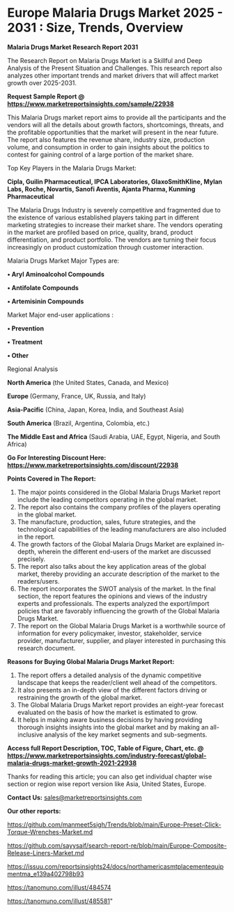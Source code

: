 # Europe Malaria Drugs Market 2025 - 2031 : Size, Trends, Overview

<strong>Malaria Drugs Market Research Report 2031</strong>

The Research Report on Malaria Drugs Market is a Skillful and Deep Analysis of the Present Situation and Challenges. This research report also analyzes other important trends and market drivers that will affect market growth over 2025-2031.

<strong>Request Sample Report @ <a href=https://www.marketreportsinsights.com/sample/22938>https://www.marketreportsinsights.com/sample/22938</a></strong>

This Malaria Drugs market report aims to provide all the participants and the vendors will all the details about growth factors, shortcomings, threats, and the profitable opportunities that the market will present in the near future. The report also features the revenue share, industry size, production volume, and consumption in order to gain insights about the politics to contest for gaining control of a large portion of the market share.

Top Key Players in the Malaria Drugs Market:

<strong>Cipla, Guilin Pharmaceutical, IPCA Laboratories, GlaxoSmithKline, Mylan Labs, Roche, Novartis, Sanofi Aventis, Ajanta Pharma, Kunming Pharmaceutical</strong>

The Malaria Drugs Industry is severely competitive and fragmented due to the existence of various established players taking part in different marketing strategies to increase their market share. The vendors operating in the market are profiled based on price, quality, brand, product differentiation, and product portfolio. The vendors are turning their focus increasingly on product customization through customer interaction.

Malaria Drugs Market Major Types are:

<strong>• Aryl Aminoalcohol Compounds

• Antifolate Compounds

• Artemisinin Compounds</strong>

Market Major end-user applications :

<strong>• Prevention

• Treatment

• Other</strong>

Regional Analysis

</u><strong><b>North America</b></strong> (the United States, Canada, and Mexico)

<strong><b>Europe </b></strong>(Germany, France, UK, Russia, and Italy)

<strong><b>Asia-Pacific</b></strong> (China, Japan, Korea, India, and Southeast Asia)

<strong><b>South America</b></strong> (Brazil, Argentina, Colombia, etc.)

<strong><b>The Middle East and Africa</b></strong> (Saudi Arabia, UAE, Egypt, Nigeria, and South Africa)

<strong>Go For Interesting Discount Here: <a href=https://www.marketreportsinsights.com/discount/22938>https://www.marketreportsinsights.com/discount/22938</a></strong>

<strong>Points Covered in The Report:</strong>
<ol>
  <li>The major points considered in the Global Malaria Drugs Market report include the leading competitors operating in the global market.</li>
  <li>The report also contains the company profiles of the players operating in the global market.</li>
  <li>The manufacture, production, sales, future strategies, and the technological capabilities of the leading manufacturers are also included in the report.</li>
  <li>The growth factors of the Global Malaria Drugs Market are explained in-depth, wherein the different end-users of the market are discussed precisely.</li>
  <li>The report also talks about the key application areas of the global market, thereby providing an accurate description of the market to the readers/users.</li>
  <li>The report incorporates the SWOT analysis of the market. In the final section, the report features the opinions and views of the industry experts and professionals. The experts analyzed the export/import policies that are favorably influencing the growth of the Global Malaria Drugs Market.</li>
  <li>The report on the Global Malaria Drugs Market is a worthwhile source of information for every policymaker, investor, stakeholder, service provider, manufacturer, supplier, and player interested in purchasing this research document.</li>
</ol>
<strong>Reasons for Buying Global Malaria Drugs Market Report:</strong>

<ol>
  <li>The report offers a detailed analysis of the dynamic competitive landscape that keeps the reader/client well ahead of the competitors.</li>
  <li>It also presents an in-depth view of the different factors driving or restraining the growth of the global market.</li>
  <li>The Global Malaria Drugs Market report provides an eight-year forecast evaluated on the basis of how the market is estimated to grow.</li>
  <li>It helps in making aware business decisions by having providing thorough insights insights into the global market and by making an all-inclusive analysis of the key market segments and sub-segments.</li>
</ol>
<strong>Access full Report Description, TOC, Table of Figure, Chart, etc. @ <a href=https://www.marketreportsinsights.com/industry-forecast/global-malaria-drugs-market-growth-2021-22938>https://www.marketreportsinsights.com/industry-forecast/global-malaria-drugs-market-growth-2021-22938</a></strong>


Thanks for reading this article; you can also get individual chapter wise section or region wise report version like Asia, United States, Europe.

<strong>Contact Us:</strong>
sales@marketreportsinsights.com

<strong>Our other reports:</strong>

<a href=https://github.com/manmeet5sigh/Trends/blob/main/Europe-Preset-Click-Torque-Wrenches-Market.md>https://github.com/manmeet5sigh/Trends/blob/main/Europe-Preset-Click-Torque-Wrenches-Market.md</a>

<a href=https://github.com/sayysaif/search-report-re/blob/main/Europe-Composite-Release-Liners-Market.md>https://github.com/sayysaif/search-report-re/blob/main/Europe-Composite-Release-Liners-Market.md</a>

<a href=https://issuu.com/reportsinsights24/docs/northamericasmtplacementequipmentma_e139a402798b93>https://issuu.com/reportsinsights24/docs/northamericasmtplacementequipmentma_e139a402798b93</a>

<a href=https://tanomuno.com/illust/484574>https://tanomuno.com/illust/484574</a>

<a href=https://tanomuno.com/illust/485581>https://tanomuno.com/illust/485581</a>"
